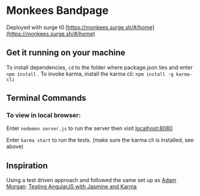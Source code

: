 # Monkees Bandpage
Deployed with surge t0 [https://monkees.surge.sh/#/home](https://monkees.surge.sh/#/home)

## Get it running on your machine

To install dependencies, `cd` to the folder where package.json lies and enter `npm install` .
To invoke karma, install the karma cli: `npm install -g karma-cli`

## Terminal Commands

### To view in local browser:

Enter `nodemon server.js` to run the server then visit [localhost:8080](http://localhost:8080)

Enter `karma start` to run the tests. (make sure the karma cli is installed, see above)

## Inspiration

Using a test driven approach and followed the same set up as
[Adam Morgan](https://twitter.com/atommorgan):
[Testing AngularJS with Jasmine and Karma](https://scotch.io/tutorials/testing-angularjs-with-jasmine-and-karma-part-1)